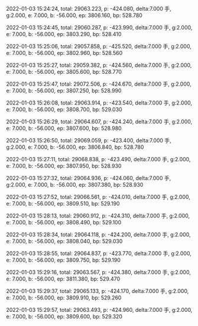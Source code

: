 2022-01-03 15:24:24, total: 29063.223, p: -424.080, delta:7.000 手, g:2.000, e: 7.000, b: -56.000, ep: 3806.160, bp: 528.780

2022-01-03 15:24:45, total: 29060.287, p: -423.990, delta:7.000 手, g:2.000, e: 7.000, b: -56.000, ep: 3803.290, bp: 528.410

2022-01-03 15:25:06, total: 29057.858, p: -425.520, delta:7.000 手, g:2.000, e: 7.000, b: -56.000, ep: 3802.960, bp: 528.560

2022-01-03 15:25:27, total: 29059.382, p: -424.560, delta:7.000 手, g:2.000, e: 7.000, b: -56.000, ep: 3805.600, bp: 528.770

2022-01-03 15:25:47, total: 29072.506, p: -424.670, delta:7.000 手, g:2.000, e: 7.000, b: -56.000, ep: 3807.250, bp: 528.990

2022-01-03 15:26:08, total: 29063.914, p: -423.540, delta:7.000 手, g:2.000, e: 7.000, b: -56.000, ep: 3808.700, bp: 529.030

2022-01-03 15:26:29, total: 29064.607, p: -424.240, delta:7.000 手, g:2.000, e: 7.000, b: -56.000, ep: 3807.600, bp: 528.980

2022-01-03 15:26:50, total: 29069.059, p: -423.400, delta:7.000 手, g:2.000, e: 7.000, b: -56.000, ep: 3806.840, bp: 528.780

2022-01-03 15:27:11, total: 29068.838, p: -423.490, delta:7.000 手, g:2.000, e: 7.000, b: -56.000, ep: 3807.950, bp: 528.930

2022-01-03 15:27:32, total: 29064.936, p: -424.060, delta:7.000 手, g:2.000, e: 7.000, b: -56.000, ep: 3807.380, bp: 528.930

2022-01-03 15:27:52, total: 29066.561, p: -424.010, delta:7.000 手, g:2.000, e: 7.000, b: -56.000, ep: 3809.510, bp: 529.190

2022-01-03 15:28:13, total: 29060.912, p: -424.310, delta:7.000 手, g:2.000, e: 7.000, b: -56.000, ep: 3808.490, bp: 529.100

2022-01-03 15:28:34, total: 29064.118, p: -424.200, delta:7.000 手, g:2.000, e: 7.000, b: -56.000, ep: 3808.040, bp: 529.030

2022-01-03 15:28:55, total: 29064.837, p: -423.770, delta:7.000 手, g:2.000, e: 7.000, b: -56.000, ep: 3809.750, bp: 529.190

2022-01-03 15:29:16, total: 29063.567, p: -424.380, delta:7.000 手, g:2.000, e: 7.000, b: -56.000, ep: 3811.380, bp: 529.470

2022-01-03 15:29:37, total: 29065.133, p: -424.170, delta:7.000 手, g:2.000, e: 7.000, b: -56.000, ep: 3809.910, bp: 529.260

2022-01-03 15:29:57, total: 29063.493, p: -424.960, delta:7.000 手, g:2.000, e: 7.000, b: -56.000, ep: 3809.600, bp: 529.320